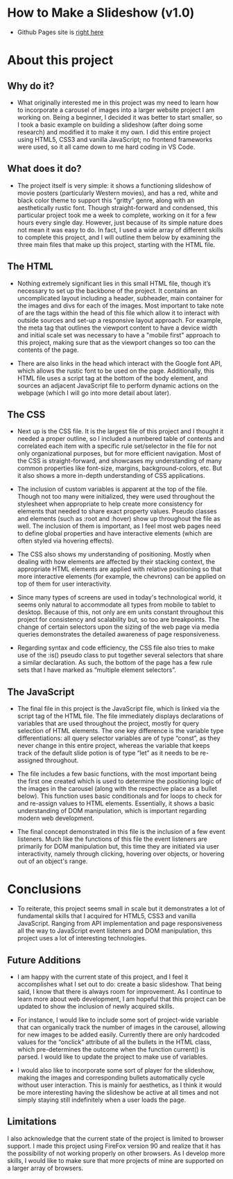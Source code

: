 # How to Make a Slideshow (v1.0)

-   Github Pages site is [right here](https://paul-mcj.github.io/Slideshow/)

# About this project

## Why do it?

-   What originally interested me in this project was my need to learn how to incorporate a carousel of images into a larger website project I am working on. Being a beginner, I decided it was better to start smaller, so I took a basic example on building a slideshow (after doing some research) and modified it to make it my own. I did this entire project using HTML5, CSS3 and vanilla JavaScript; no frontend frameworks were used, so it all came down to me hard coding in VS Code.

## What does it do?

-   The project itself is very simple: it shows a functioning slideshow of movie posters (particularly Western movies), and has a red, white and black color theme to support this "gritty" genre, along with an aesthetically rustic font. Though straight-forward and condensed, this particular project took me a week to complete, working on it for a few hours every single day. However, just because of its simple nature does not mean it was easy to do. In fact, I used a wide array of different skills to complete this project, and I will outline them below by examining the three main files that make up this project, starting with the HTML file.

## The HTML

-   Nothing extremely significant lies in this small HTML file, though it’s necessary to set up the backbone of the project. It contains an uncomplicated layout including a header, subheader, main container for the images and divs for each of the images. Most important to take note of are the tags within the head of this file which allow it to interact with outside sources and set-up a responsive layout approach. For example, the meta tag that outlines the viewport content to have a device width and initial scale set was necessary to have a "mobile first" approach to this project, making sure that as the viewport changes so too can the contents of the page.

-   There are also links in the head which interact with the Google font API, which allows the rustic font to be used on the page. Additionally, this HTML file uses a script tag at the bottom of the body element, and sources an adjacent JavaScript file to perform dynamic actions on the webpage (which I will go into more detail about later).

## The CSS

-   Next up is the CSS file. It is the largest file of this project and I thought it needed a proper outline, so I included a numbered table of contents and correlated each item with a specific rule set/selector in the file for not only organizational purposes, but for more efficient navigation. Most of the CSS is straight-forward, and showcases my understanding of many common properties like font-size, margins, background-colors, etc. But it also shows a more in-depth understanding of CSS applications.

-   The inclusion of custom variables is apparent at the top of the file. Though not too many were initialized, they were used throughout the stylesheet when appropriate to help create more consistency for elements that needed to share exact property values. Pseudo classes and elements (such as :root and :hover) show up throughout the file as well. The inclusion of them is important, as I feel most web pages need to define global properties and have interactive elements (which are often styled via hovering effects).

-   The CSS also shows my understanding of positioning. Mostly when dealing with how elements are affected by their stacking context, the appropriate HTML elements are applied with relative positioning so that more interactive elements (for example, the chevrons) can be applied on top of them for user interactivity.

-   Since many types of screens are used in today's technological world, it seems only natural to accommodate all types from mobile to tablet to desktop. Because of this, not only are em units constant throughout this project for consistency and scalability but, so too are breakpoints. The change of certain selectors upon the sizing of the web page via media queries demonstrates the detailed awareness of page responsiveness.
-   Regarding syntax and code efficiency, the CSS file also tries to make use of the :is() pseudo class to put together several selectors that share a similar declaration. As such, the bottom of the page has a few rule sets that I have marked as “multiple element selectors”.

## The JavaScript

-   The final file in this project is the JavaScript file, which is linked via the script tag of the HTML file. The file immediately displays declarations of variables that are used throughout the project, mostly for query selection of HTML elements. The one key difference is the variable type differentiations: all query selector variables are of type “const”, as they never change in this entire project, whereas the variable that keeps track of the default slide potion is of type “let” as it needs to be re-assigned throughout.

-   The file includes a few basic functions, with the most important being the first one created which is used to determine the positioning logic of the images in the carousel (along with the respective place as a bullet below). This function uses basic conditionals and for loops to check for and re-assign values to HTML elements. Essentially, it shows a basic understanding of DOM manipulation, which is important regarding modern web development.

-   The final concept demonstrated in this file is the inclusion of a few event listeners. Much like the functions of this file the event listeners are primarily for DOM manipulation but, this time they are initiated via user interactivity, namely through clicking, hovering over objects, or hovering out of an object's range.

# Conclusions

-   To reiterate, this project seems small in scale but it demonstrates a lot of fundamental skills that I acquired for HTML5, CSS3 and vanilla JavaScript. Ranging from API implementation and page responsiveness all the way to JavaScript event listeners and DOM manipulation, this project uses a lot of interesting technologies.

## Future Additions

-   I am happy with the current state of this project, and I feel it accomplishes what I set out to do: create a basic slideshow. That being said, I know that there is always room for improvement. As I continue to learn more about web development, I am hopeful that this project can be updated to show the inclusion of newly acquired skills.

-   For instance, I would like to include some sort of project-wide variable that can organically track the number of images in the carousel, allowing for new images to be added easily. Currently there are only hardcoded values for the “onclick” attribute of all the bullets in the HTML class, which pre-determines the outcome when the function current() is parsed. I would like to update the project to make use of variables.

-   I would also like to incorporate some sort of player for the slideshow, making the images and corresponding bullets automatically cycle without user interaction. This is mainly for aesthetics, as I think it would be more interesting having the slideshow be active at all times and not simply staying still indefinitely when a user loads the page.

## Limitations

I also acknowledge that the current state of the project is limited to browser support. I made this project using FireFox version 90 and realize that it has the possibility of not working properly on other browsers. As I develop more skills, I would like to make sure that more projects of mine are supported on a larger array of browsers.
